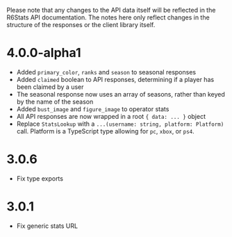 Please note that any changes to the API data itself will be reflected in the R6Stats API documentation. The notes here only reflect changes in the structure of the responses or the client library itself.

# 4.0.0-alpha1

* Added `primary_color`, `ranks` and `season` to seasonal responses
* Added `claimed` boolean to API responses, determining if a player has been claimed by a user
* The seasonal response now uses an array of seasons, rather than keyed by the name of the season
* Added `bust_image` and `figure_image` to operator stats
* All API responses are now wrapped in a root `{ data: ... }` object
* Replace `StatsLookup` with a `...(username: string, platform: Platform)` call. Platform is a TypeScript type allowing for `pc`, `xbox`, or `ps4`. 

# 3.0.6

* Fix type exports

# 3.0.1

* Fix generic stats URL

